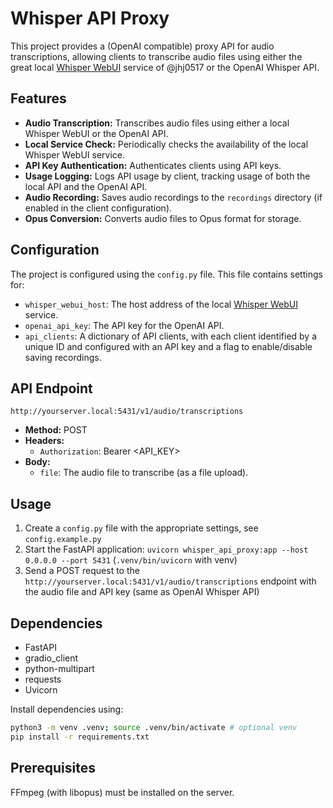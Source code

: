 # Whisper API Proxy

This project provides a (OpenAI compatible) proxy API for audio transcriptions, allowing clients to transcribe audio files using either the great local [Whisper WebUI](https://github.com/jhj0517/Whisper-WebUI) service of @jhj0517 or the OpenAI Whisper API.

## Features

*   **Audio Transcription:** Transcribes audio files using either a local Whisper WebUI or the OpenAI API.
*   **Local Service Check:** Periodically checks the availability of the local Whisper WebUI service.
*   **API Key Authentication:** Authenticates clients using API keys.
*   **Usage Logging:** Logs API usage by client, tracking usage of both the local API and the OpenAI API.
*   **Audio Recording:** Saves audio recordings to the `recordings` directory (if enabled in the client configuration).
*   **Opus Conversion:** Converts audio files to Opus format for storage.

## Configuration

The project is configured using the `config.py` file. This file contains settings for:

*   `whisper_webui_host`: The host address of the local [Whisper WebUI](https://github.com/jhj0517/Whisper-WebUI) service.
*   `openai_api_key`: The API key for the OpenAI API.
*   `api_clients`: A dictionary of API clients, with each client identified by a unique ID and configured with an API key and a flag to enable/disable saving recordings.

## API Endpoint

`http://yourserver.local:5431/v1/audio/transcriptions`

*   **Method:** POST
*   **Headers:**
    *   `Authorization`: Bearer <API_KEY>
*   **Body:**
    *   `file`: The audio file to transcribe (as a file upload).

## Usage

1.  Create a `config.py` file with the appropriate settings, see `config.example.py`
2.  Start the FastAPI application: `uvicorn whisper_api_proxy:app --host 0.0.0.0 --port 5431` (`.venv/bin/uvicorn` with venv)
3.  Send a POST request to the `http://yourserver.local:5431/v1/audio/transcriptions` endpoint with the audio file and API key (same as OpenAI Whisper API)

## Dependencies

*   FastAPI
*   gradio_client
*   python-multipart
*   requests
*   Uvicorn


Install dependencies using:

```bash
python3 -m venv .venv; source .venv/bin/activate # optional venv
pip install -r requirements.txt
```

## Prerequisites

FFmpeg (with libopus) must be installed on the server.
